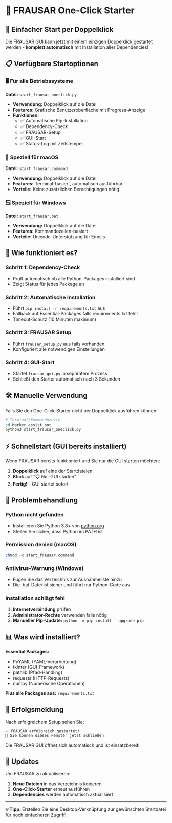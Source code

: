 # 🤖 FRAUSAR One-Click Starter

## 🚀 Einfacher Start per Doppelklick

Die FRAUSAR GUI kann jetzt mit einem einzigen Doppelklick gestartet werden - **komplett automatisch** mit Installation aller Dependencies!

## 📋 Verfügbare Startoptionen

### 🖥️ **Für alle Betriebssysteme**
**Datei:** `start_frausar_oneclick.py`
- **Verwendung:** Doppelklick auf die Datei
- **Features:** Grafische Benutzeroberfläche mit Progress-Anzeige
- **Funktionen:**
  - ✅ Automatische Pip-Installation
  - ✅ Dependency-Check
  - ✅ FRAUSAR-Setup
  - ✅ GUI-Start
  - ✅ Status-Log mit Zeitstempel

### 🍎 **Speziell für macOS**
**Datei:** `start_frausar.command`
- **Verwendung:** Doppelklick auf die Datei
- **Features:** Terminal-basiert, automatisch ausführbar
- **Vorteile:** Keine zusätzlichen Berechtigungen nötig

### 🪟 **Speziell für Windows**
**Datei:** `start_frausar.bat`
- **Verwendung:** Doppelklick auf die Datei
- **Features:** Kommandozeilen-basiert
- **Vorteile:** Unicode-Unterstützung für Emojis

## 🎯 Wie funktioniert es?

### **Schritt 1: Dependency-Check**
- Prüft automatisch ob alle Python-Packages installiert sind
- Zeigt Status für jedes Package an

### **Schritt 2: Automatische Installation**
- Führt `pip install -r requirements.txt` aus
- Fallback auf Essential-Packages falls requirements.txt fehlt
- Timeout-Schutz (10 Minuten maximum)

### **Schritt 3: FRAUSAR Setup**
- Führt `frausar_setup.py` aus falls vorhanden
- Konfiguriert alle notwendigen Einstellungen

### **Schritt 4: GUI-Start**
- Startet `frausar_gui.py` in separatem Prozess
- Schließt den Starter automatisch nach 3 Sekunden

## 🛠️ Manuelle Verwendung

Falls Sie den One-Click-Starter nicht per Doppelklick ausführen können:

```bash
# Terminal/Kommandozeile
cd Marker_assist_bot
python3 start_frausar_oneclick.py
```

## ⚡ Schnellstart (GUI bereits installiert)

Wenn FRAUSAR bereits funktioniert und Sie nur die GUI starten möchten:

1. **Doppelklick** auf eine der Startdateien
2. **Klick** auf "📋 Nur GUI starten"
3. **Fertig!** - GUI startet sofort

## 🔧 Problembehandlung

### **Python nicht gefunden**
- Installieren Sie Python 3.8+ von [python.org](https://python.org)
- Stellen Sie sicher, dass Python im PATH ist

### **Permission denied (macOS)**
```bash
chmod +x start_frausar.command
```

### **Antivirus-Warnung (Windows)**
- Fügen Sie das Verzeichnis zur Ausnahmeliste hinzu
- Die .bat-Datei ist sicher und führt nur Python-Code aus

### **Installation schlägt fehl**
1. **Internetverbindung** prüfen
2. **Administrator-Rechte** verwenden falls nötig
3. **Manueller Pip-Update:** `python -m pip install --upgrade pip`

## 📊 Was wird installiert?

**Essential Packages:**
- PyYAML (YAML-Verarbeitung)
- tkinter (GUI-Framework)
- pathlib (Pfad-Handling)
- requests (HTTP-Requests)
- numpy (Numerische Operationen)

**Plus alle Packages aus:** `requirements.txt`

## 🎉 Erfolgsmeldung

Nach erfolgreichem Setup sehen Sie:
```
✅ FRAUSAR erfolgreich gestartet!
🎉 Sie können dieses Fenster jetzt schließen
```

Die FRAUSAR GUI öffnet sich automatisch und ist einsatzbereit!

## 🔄 Updates

Um FRAUSAR zu aktualisieren:
1. **Neue Dateien** in das Verzeichnis kopieren
2. **One-Click-Starter** erneut ausführen
3. **Dependencies** werden automatisch aktualisiert

---

**💡 Tipp:** Erstellen Sie eine Desktop-Verknüpfung zur gewünschten Startdatei für noch einfacheren Zugriff! 